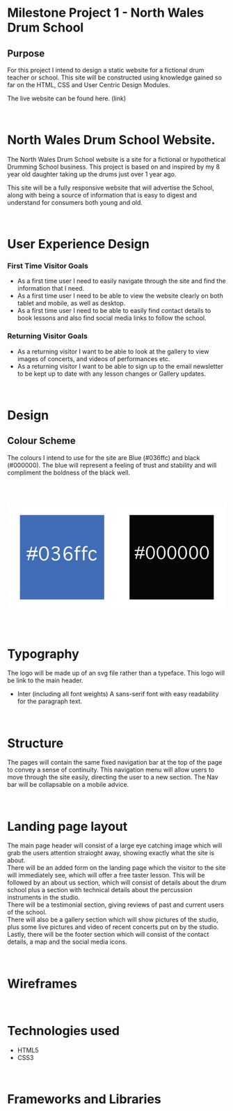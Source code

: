 # Milestone Project 1 - North Wales Drum School

## Purpose

For this project I intend to design a static website for a fictional drum teacher or school. This site will be constructed using knowledge gained so far on the HTML, CSS and User Centric Design Modules.

The live website can be found here. (link)

<br />


# North Wales Drum School Website.

The North Wales Drum School website is a site for a fictional or hypothetical Drumming School business. This project is based on and inspired by my 8 year old daughter taking up the drums just over 1 year ago.

This site will be a fully responsive website that will advertise the School, along with being a source of information that is easy to digest and understand for consumers both young and old.


<br />

# User Experience Design

### First Time Visitor Goals

- As a first time user I need to easily navigate through the site and find the information that I need.
- As a first time user I need to be able to view the website clearly on both tablet and mobile, as well as desktop.
- As a first time user I need to be able to easily find contact details to book lessons and also find social media links to follow the school.


### Returning Visitor Goals

- As a returning visitor I want to be able to look at the gallery to view images of concerts, and videos of performances etc.
- As a returning visitor I want to be able to sign up to the email newsletter to be kept up to date with any lesson changes or Gallery updates.


<br />

# Design

## Colour Scheme

The colours I intend to use for the site are Blue (#036ffc) and black (#000000).
The blue will represent a feeling of trust and stability and will compliment the boldness of the black well.

<br />

<h2 align="center"><img src="assets/images/Untitled-2.jpg"></h2>

<br />

# Typography

The logo will be made up of an svg file rather than a typeface. This logo will be link to the main header.

- Inter (including all font weights)
A sans-serif font with easy readability for the paragraph text.

<br />

# Structure

The pages will contain the same fixed navigation bar at the top of the page to convey a sense of continuity. This navigation menu will allow users to move through the site easily, directing the user to a new section. The Nav bar will be collapsable on a mobile advice.

<br />

# Landing page layout

The main page header will consist of a large eye catching image which will grab the users attention straioght away,
showing exactly what the site is about. 
<br />
There will be an added form on the landing page which the visitor to the site will immediately see, which will offer a free taster lesson. This will be followed by an about us section, which will consist of details about the drum school plus a section with technical details about the percussion instruments in the studio.
<br />
There will be a testimonial section, giving reviews of past and current users of the school. 
<br />
There will also be a gallery section which will show pictures of the studio, plus some live pictures and video of recent
concerts put on by the studio. Lastly, there will be the footer section which will consist of the contact details, a map and the social media icons.

<br />

# Wireframes

<br />

# Technologies used

- HTML5
- CSS3

<br />

# Frameworks and Libraries

